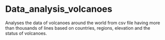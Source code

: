 # Data_analysis_volcanoes

 Analyses the data of volcanoes around the world from csv file having more than thousands of lines based on countries, regions, elevation and the status of volcanoes.
